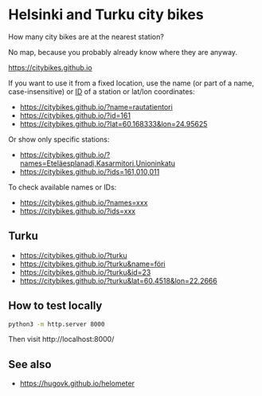# Helsinki and Turku city bikes

How many city bikes are at the nearest station?

No map, because you probably already know where they are anyway.

https://citybikes.github.io

If you want to use it from a fixed location, use the name (or part of a name, case-insensitive) or [ID](https://citybikes.github.io/stations.txt) of a station or lat/lon coordinates:

 * https://citybikes.github.io/?name=rautatientori
 * https://citybikes.github.io/?id=161
 * https://citybikes.github.io/?lat=60.168333&lon=24.95625

Or show only specific stations:

 * https://citybikes.github.io/?names=Eteläesplanadi,Kasarmitori,Unioninkatu
 * https://citybikes.github.io/?ids=161,010,011

To check available names or IDs:

 * https://citybikes.github.io/?names=xxx
 * https://citybikes.github.io/?ids=xxx

## Turku

 * https://citybikes.github.io/?turku
 * https://citybikes.github.io/?turku&name=föri
 * https://citybikes.github.io/?turku&id=23
 * https://citybikes.github.io/?turku&lat=60.4518&lon=22.2666


## How to test locally

```sh
python3 -m http.server 8000
```

Then visit http://localhost:8000/

## See also

* https://hugovk.github.io/helometer
